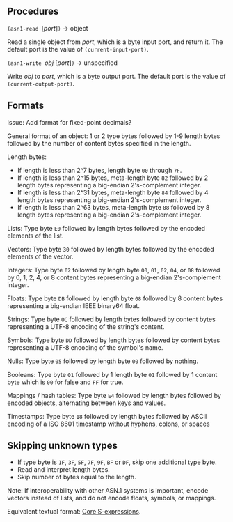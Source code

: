 ## Procedures

`(asn1-read `[*port*]`)` -> object

Read a single object from *port*, which is a byte input port, and return it.
The default port is the value of `(current-input-port)`.

`(asn1-write `*obj* [*port*]`)` -> unspecified

Write *obj* to *port*, which is a byte output port.
The default port is the value of `(current-output-port)`.

## Formats

Issue: Add format for fixed-point decimals?

General format of an object: 1 or 2 type bytes
followed by 1-9 length bytes
followed by the number of content bytes specified in the length.

Length bytes:

  * If length is less than 2^7 bytes, length byte `00` through `7F`.
  * If length is less than 2^15 bytes, meta-length byte `82` followed by 2 length bytes
    representing a big-endian 2's-complement integer.
  * If length is less than 2^31 bytes, meta-length byte `84` followed by 4 length bytes
    representing a big-endian 2's-complement integer.
  * If length is less than 2^63 bytes, meta-length byte `88` followed by 8 length bytes
    representing a big-endian 2's-complement integer.

Lists:  Type byte `E0`
followed by length bytes
followed by the encoded elements of the list.

Vectors:  Type byte `30`
followed by length bytes
followed by the encoded elements of the vector.

Integers:  Type byte `02` followed by length byte `00`, `01`, `02`, `04`, or `08`
followed by 0, 1, 2, 4, or 8 content bytes
representing a big-endian 2's-complement integer.

Floats:  Type byte `DB` followed by length byte `08`
followed by 8 content bytes
representing a big-endian IEEE binary64 float.

Strings:  Type byte `OC` followed by length bytes
followed by content bytes
representing a UTF-8 encoding of the string's content.

Symbols:  Type byte `DD` followed by length bytes
followed by content bytes representing a UTF-8 encoding of the symbol's name.

Nulls:  Type byte `05` followed by length byte `00`
followed by nothing.

Booleans:  Type byte `01` followed by 1 length byte `01`
followed by 1 content byte which is `00` for false and `FF` for true.

Mappings / hash tables:  Type byte `E4`
followed by length bytes
followed by encoded objects, alternating between keys and values.

Timestamps: Type byte `18`
followed by length bytes
followed by ASCII encoding of a ISO 8601 timestamp
without hyphens, colons, or spaces

## Skipping unknown types

  * If type byte is `1F`, `3F`, `5F`, `7F`, `9F`, `BF` or `DF`, skip one additional type byte.
  * Read and interpret length bytes.
  * Skip number of bytes equal to the length.
  
Note:  If interoperability with other ASN.1 systems is important, encode vectors instead of lists,
and do not encode floats, symbols, or mappings.

Equivalent textual format: [Core S-expressions](CoreSexps.md).

